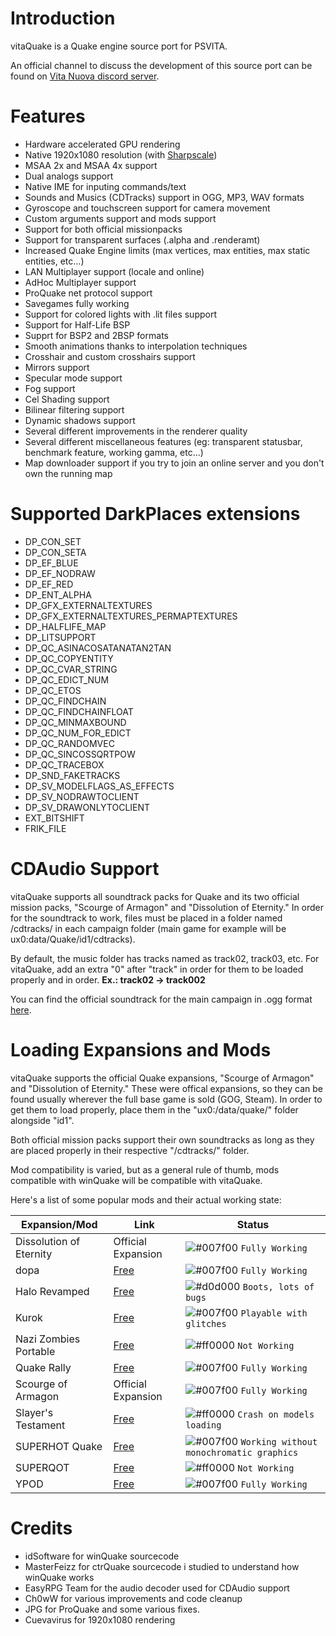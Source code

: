 # Introduction
vitaQuake is a Quake engine source port for PSVITA.

An official channel to discuss the development of this source port can be found on [Vita Nuova discord server](https://discord.gg/PyCaBx9).

# Features
- Hardware accelerated GPU rendering
- Native 1920x1080 resolution (with [Sharpscale](https://forum.devchroma.nl/index.php/topic,112.0.html))
- MSAA 2x and MSAA 4x support
- Dual analogs support
- Native IME for inputing commands/text
- Sounds and Musics (CDTracks) support in OGG, MP3, WAV formats
- Gyroscope and touchscreen support for camera movement
- Custom arguments support and mods support
- Support for both official missionpacks
- Support for transparent surfaces (.alpha and .renderamt)
- Increased Quake Engine limits (max vertices, max entities, max static entities, etc...)
- LAN Multiplayer support (locale and online)
- AdHoc Multiplayer support
- ProQuake net protocol support
- Savegames fully working
- Support for colored lights with .lit files support
- Support for Half-Life BSP
- Supprt for BSP2 and 2BSP formats
- Smooth animations thanks to interpolation techniques
- Crosshair and custom crosshairs support
- Mirrors support
- Specular mode support
- Fog support
- Cel Shading support
- Bilinear filtering support
- Dynamic shadows support
- Several different improvements in the renderer quality
- Several different miscellaneous features (eg: transparent statusbar, benchmark feature, working gamma, etc...)
- Map downloader support if you try to join an online server and you don't own the running map

# Supported DarkPlaces extensions
- DP_CON_SET
- DP_CON_SETA
- DP_EF_BLUE
- DP_EF_NODRAW
- DP_EF_RED
- DP_ENT_ALPHA
- DP_GFX_EXTERNALTEXTURES
- DP_GFX_EXTERNALTEXTURES_PERMAPTEXTURES
- DP_HALFLIFE_MAP
- DP_LITSUPPORT
- DP_QC_ASINACOSATANATAN2TAN
- DP_QC_COPYENTITY
- DP_QC_CVAR_STRING
- DP_QC_EDICT_NUM
- DP_QC_ETOS
- DP_QC_FINDCHAIN
- DP_QC_FINDCHAINFLOAT
- DP_QC_MINMAXBOUND
- DP_QC_NUM_FOR_EDICT
- DP_QC_RANDOMVEC
- DP_QC_SINCOSSQRTPOW
- DP_QC_TRACEBOX
- DP_SND_FAKETRACKS
- DP_SV_MODELFLAGS_AS_EFFECTS
- DP_SV_NODRAWTOCLIENT
- DP_SV_DRAWONLYTOCLIENT
- EXT_BITSHIFT
- FRIK_FILE

# CDAudio Support

vitaQuake supports all soundtrack packs for Quake and its two official mission packs, "Scourge of Armagon" and "Dissolution of Eternity." In order for the soundtrack to work, files must be placed in a folder named /cdtracks/ in each campaign folder (main game for example will be ux0:data/Quake/id1/cdtracks). 

By default, the music folder has tracks named as track02, track03, etc. For vitaQuake, add an extra "0" after "track" in order for them to be loaded properly and in order. **Ex.: track02 -> track002**

You can find the official soundtrack for the main campaign in .ogg format [here](https://www.quaddicted.com/files/music/quake_music.zip).

# Loading Expansions and Mods

vitaQuake supports the official Quake expansions, "Scourge of Armagon" and "Dissolution of Eternity." These were offical expansions, so they can be found usually wherever the full base game is sold (GOG, Steam). In order to get them to load properly, place them in the "ux0:/data/quake/" folder alongside "id1". 

Both official mission packs support their own soundtracks as long as they are placed properly in their respective "/cdtracks/" folder.

Mod compatibility is varied, but as a general rule of thumb, mods compatible with winQuake will be compatible with vitaQuake.

Here's a list of some popular mods and their actual working state:

Expansion/Mod | Link | Status
---|---|---|
Dissolution of Eternity | Official Expansion | ![#007f00](https://placehold.it/15/007f00/000000?text=+) `Fully Working`
dopa | [Free](https://twitter.com/machinegames/status/746363189768650752?lang=en) | ![#007f00](https://placehold.it/15/007f00/000000?text=+) `Fully Working`
Halo Revamped | [Free](https://wololo.net/downloads/index.php/download/1376) | ![#d0d000](https://placehold.it/15/d0d000/000000?text=+) `Boots, lots of bugs`
Kurok | [Free](http://www.bladebattles.com/kurok/) | ![#007f00](https://placehold.it/15/007f00/000000?text=+) `Playable with glitches`
Nazi Zombies Portable | [Free](https://www.moddb.com/games/nazi-zombies-portable/news/nazi-zombies-portable-ps-vita-info) | ![#ff0000](https://placehold.it/15/ff0000/000000?text=+) `Not Working`
Quake Rally | [Free](https://www.moddb.com/mods/quake-rally) | ![#007f00](https://placehold.it/15/007f00/000000?text=+) `Fully Working`
Scourge of Armagon | Official Expansion | ![#007f00](https://placehold.it/15/007f00/000000?text=+) `Fully Working`
Slayer's Testament | [Free](https://www.youtube.com/watch?v=abn9aCiJ3pY) | ![#ff0000](https://placehold.it/15/ff0000/000000?text=+) `Crash on models loading`
SUPERHOT Quake | [Free](https://www.moddb.com/mods/superhot-quake) | ![#007f00](https://placehold.it/15/007f00/000000?text=+) `Working without monochromatic graphics`
SUPERQOT | [Free](https://superhotgame.com/SUPERQOT/) | ![#ff0000](https://placehold.it/15/ff0000/000000?text=+) `Not Working`
YPOD | [Free](https://www.quakewiki.net/archives/doom/) | ![#007f00](https://placehold.it/15/007f00/000000?text=+) `Fully Working`

# Credits
- idSoftware for winQuake sourcecode
- MasterFeizz for ctrQuake sourcecode i studied to understand how winQuake works
- EasyRPG Team for the audio decoder used for CDAudio support
- Ch0wW for various improvements and code cleanup
- JPG for ProQuake and some various fixes.
- Cuevavirus for 1920x1080 rendering
